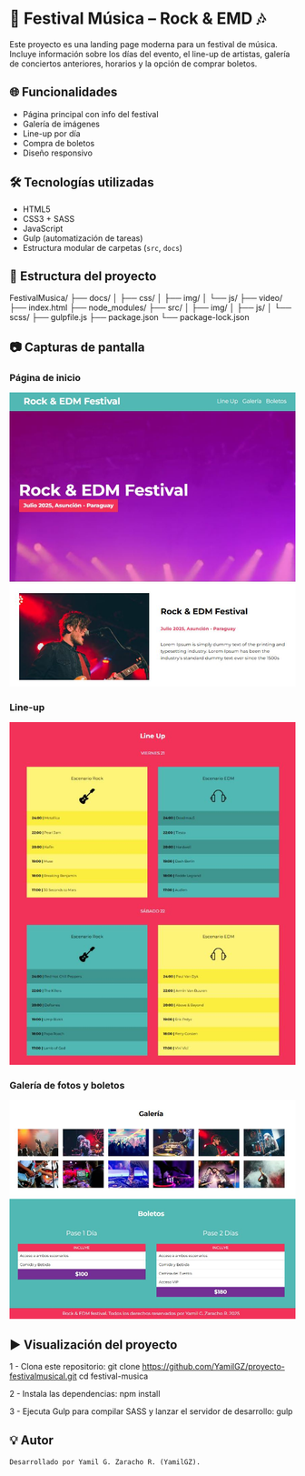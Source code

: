 # 🎸 Festival Música – Rock & EMD 🎶

Este proyecto es una landing page moderna para un festival de música. Incluye información sobre los días del evento, el line-up de artistas, galería de conciertos anteriores, horarios y la opción de comprar boletos.

## 🌐 Funcionalidades

- Página principal con info del festival
- Galería de imágenes
- Line-up por día
- Compra de boletos
- Diseño responsivo

## 🛠️ Tecnologías utilizadas

- HTML5
- CSS3 + SASS
- JavaScript
- Gulp (automatización de tareas)
- Estructura modular de carpetas (`src`, `docs`)

## 📁 Estructura del proyecto
FestivalMusica/ ├── docs/ │ ├── css/ │ ├── img/ │ └── js/ ├── video/ ├── index.html ├── node_modules/ ├── src/ │ ├── img/ │ ├── js/ │ └── scss/ ├── gulpfile.js ├── package.json └── package-lock.json

## 📷 Capturas de pantalla

### Página de inicio
![Inicio](screenshots/HomePage.JPG)

### Line-up
![Line-up](screenshots/LineUPage.JPG)

### Galería de fotos y boletos
![Galería](screenshots/GaleriaPage.JPG)

## ▶️ Visualización del proyecto

1 - Clona este repositorio:
git clone https://github.com/YamilGZ/proyecto-festivalmusical.git
cd festival-musica

2 - Instala las dependencias:
npm install

3 - Ejecuta Gulp para compilar SASS y lanzar el servidor de desarrollo:
gulp

## 💡 Autor
    Desarrollado por Yamil G. Zaracho R. (YamilGZ).
